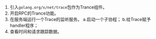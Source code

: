 
1. 引入`golang.org/x/net/trace`包作为Trance组件。
2. 开启RPC的Trance功能。
3. 在服务端运行一个Trace的监听服务。
    a.启动一个子协程；
    b.给Trace赋予handler程序；
4. 查看时间和请求跟踪数据。